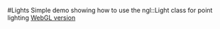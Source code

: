 #Lights
Simple demo showing how to use the ngl::Light class for point lighting
[WebGL version](http://nccastaff.bournemouth.ac.uk/jmacey/WebGL/Lights/)
